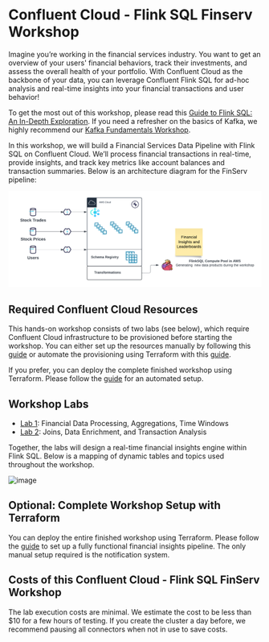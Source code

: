 # Confluent Cloud - Flink SQL Finserv Workshop

Imagine you’re working in the financial services industry. You want to get an overview of your users' financial behaviors, track their investments, and assess the overall health of your portfolio. With Confluent Cloud as the backbone of your data, you can leverage Confluent Flink SQL for ad-hoc analysis and real-time insights into your financial transactions and user behavior!

To get the most out of this workshop, please read this [Guide to Flink SQL: An In-Depth Exploration](https://www.confluent.io/blog/getting-started-with-apache-flink-sql/). If you need a refresher on the basics of Kafka, we highly recommend our [Kafka Fundamentals Workshop](https://www.confluent.io/resources/online-talk/fundamentals-workshop-apache-kafka-101/).

In this workshop, we will build a Financial Services Data Pipeline with Flink SQL on Confluent Cloud. We’ll process financial transactions in real-time, provide insights, and track key metrics like account balances and transaction summaries. Below is an architecture diagram for the FinServ pipeline:

![image](terraform/img/highlevelarch.png)

## Required Confluent Cloud Resources
This hands-on workshop consists of two labs (see below), which require Confluent Cloud infrastructure to be provisioned before starting the workshop. You can either set up the resources manually by following this [guide](prereq.md) or automate the provisioning using Terraform with this [guide](terraform/README.md).

If you prefer, you can deploy the complete finished workshop using Terraform. Please follow the [guide](terraform-complete/README.md) for an automated setup.

## Workshop Labs
  * [Lab 1](lab1.md): Financial Data Processing, Aggregations, Time Windows
  * [Lab 2](lab2.md): Joins, Data Enrichment, and Transaction Analysis

Together, the labs will design a real-time financial insights engine within Flink SQL. Below is a mapping of dynamic tables and topics used throughout the workshop.

![image](terraform/img/flink_sql_diagram_finserv.png)

## Optional: Complete Workshop Setup with Terraform
You can deploy the entire finished workshop using Terraform. Please follow the [guide](terraform-complete/README.md) to set up a fully functional financial insights pipeline. The only manual setup required is the notification system.

## Costs of this Confluent Cloud - Flink SQL FinServ Workshop
The lab execution costs are minimal. We estimate the cost to be less than $10 for a few hours of testing. If you create the cluster a day before, we recommend pausing all connectors when not in use to save costs.

